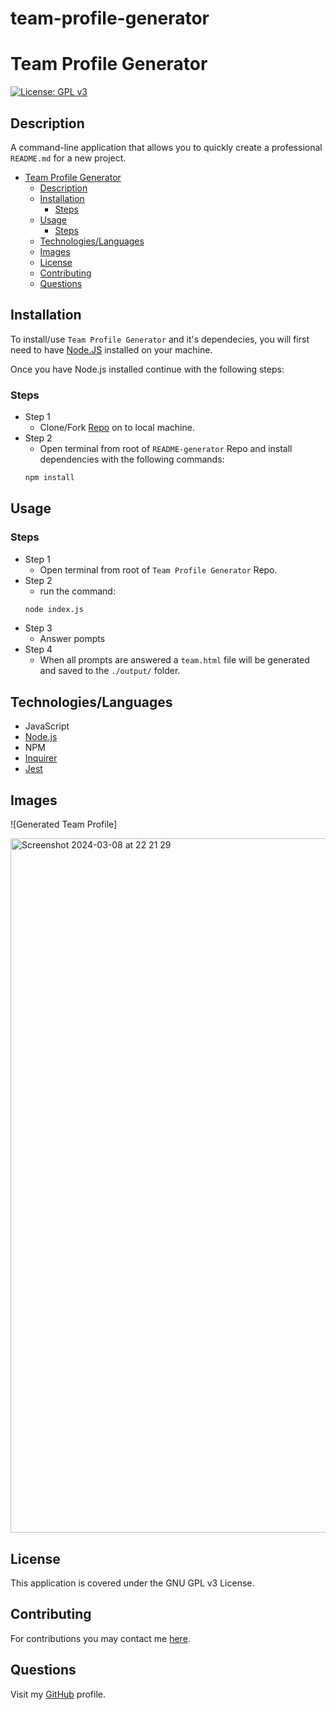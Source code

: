 # team-profile-generator
 
# Team Profile Generator

[![License: GPL v3](https://img.shields.io/badge/License-GPLv3-blue.svg)](https://www.gnu.org/licenses/gpl-3.0)

## Description

A command-line application that allows you to quickly create a professional `README.md` for a new project.

- [Team Profile Generator](#team-profile-generator)
  - [Description](#description)
  - [Installation](#installation)
    - [Steps](#steps)
  - [Usage](#usage)
    - [Steps](#steps-1)
  - [Technologies/Languages](#technologieslanguages)
  - [Images](#images)
  - [License](#license)
  - [Contributing](#contributing)
  - [Questions](#questions)

## Installation

To install/use `Team Profile Generator` and it's dependecies, you will first need to have [Node.JS](https://nodejs.org/) installed on your machine.

Once you have Node.js installed continue with the following steps:

### Steps

- Step 1
  - Clone/Fork [Repo](https://github.com/SebZG/README-generator) on to local machine.
- Step 2
  - Open terminal from root of `README-generator` Repo and install dependencies with the following commands:
  ```bash
  npm install
  ```

## Usage

### Steps

- Step 1
  - Open terminal from root of `Team Profile Generator` Repo.
- Step 2
  - run the command:
  ```bash
  node index.js
  ```
- Step 3
  - Answer pompts
- Step 4
  - When all prompts are answered a `team.html` file will be generated and saved to the `./output/` folder.

## Technologies/Languages

- JavaScript
- [Node.js](https://nodejs.org/)
- NPM
- [Inquirer](https://www.npmjs.com/package//inquirer)
- [Jest](https://www.npmjs.com/package/jest)

## Images

![Generated Team Profile]

<img width="1111" alt="Screenshot 2024-03-08 at 22 21 29" src="https://github.com/uvee35/team-profile-generator/assets/151088688/d4d5a669-ca51-4b88-a48c-eec5910136d4">


## License

This application is covered under the GNU GPL v3 License.

## Contributing

For contributions you may contact me [here](https://github.com/SebZG).

## Questions

Visit my [GitHub](https://github.com/uvee35) profile.
